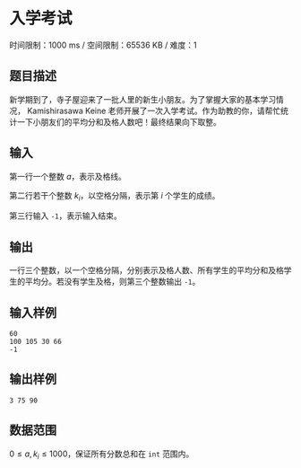 # 入学考试

时间限制：1000 ms / 空间限制：65536 KB / 难度：1

## 题目描述

新学期到了，寺子屋迎来了一批人里的新生小朋友。为了掌握大家的基本学习情况， Kamishirasawa Keine 老师开展了一次入学考试。作为助教的你，请帮忙统计一下小朋友们的平均分和及格人数吧！最终结果向下取整。

## 输入

第一行一个整数 $a$，表示及格线。

第二行若干个整数 $k_i$，以空格分隔，表示第 $i$ 个学生的成绩。

第三行输入 `-1`，表示输入结束。

## 输出

一行三个整数，以一个空格分隔，分别表示及格人数、所有学生的平均分和及格学生的平均分。若没有学生及格，则第三个整数输出 `-1`。

## 输入样例

    60
    100 105 30 66
    -1

## 输出样例

    3 75 90

## 数据范围

$0 \leq a,k_i \leq 1000$，保证所有分数总和在 `int` 范围内。
